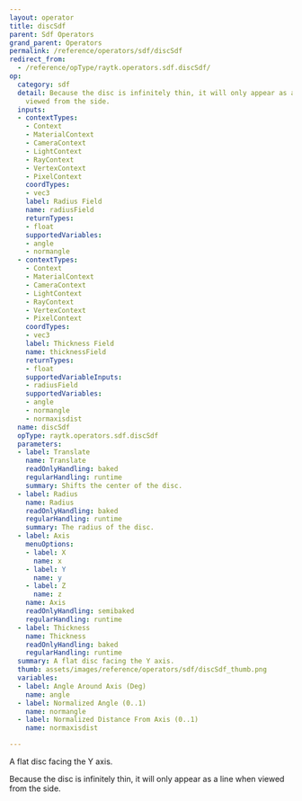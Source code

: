 ```yaml
---
layout: operator
title: discSdf
parent: Sdf Operators
grand_parent: Operators
permalink: /reference/operators/sdf/discSdf
redirect_from:
  - /reference/opType/raytk.operators.sdf.discSdf/
op:
  category: sdf
  detail: Because the disc is infinitely thin, it will only appear as a line when
    viewed from the side.
  inputs:
  - contextTypes:
    - Context
    - MaterialContext
    - CameraContext
    - LightContext
    - RayContext
    - VertexContext
    - PixelContext
    coordTypes:
    - vec3
    label: Radius Field
    name: radiusField
    returnTypes:
    - float
    supportedVariables:
    - angle
    - normangle
  - contextTypes:
    - Context
    - MaterialContext
    - CameraContext
    - LightContext
    - RayContext
    - VertexContext
    - PixelContext
    coordTypes:
    - vec3
    label: Thickness Field
    name: thicknessField
    returnTypes:
    - float
    supportedVariableInputs:
    - radiusField
    supportedVariables:
    - angle
    - normangle
    - normaxisdist
  name: discSdf
  opType: raytk.operators.sdf.discSdf
  parameters:
  - label: Translate
    name: Translate
    readOnlyHandling: baked
    regularHandling: runtime
    summary: Shifts the center of the disc.
  - label: Radius
    name: Radius
    readOnlyHandling: baked
    regularHandling: runtime
    summary: The radius of the disc.
  - label: Axis
    menuOptions:
    - label: X
      name: x
    - label: Y
      name: y
    - label: Z
      name: z
    name: Axis
    readOnlyHandling: semibaked
    regularHandling: runtime
  - label: Thickness
    name: Thickness
    readOnlyHandling: baked
    regularHandling: runtime
  summary: A flat disc facing the Y axis.
  thumb: assets/images/reference/operators/sdf/discSdf_thumb.png
  variables:
  - label: Angle Around Axis (Deg)
    name: angle
  - label: Normalized Angle (0..1)
    name: normangle
  - label: Normalized Distance From Axis (0..1)
    name: normaxisdist

---
```



A flat disc facing the Y axis.

Because the disc is infinitely thin, it will only appear as a line when viewed from the side.